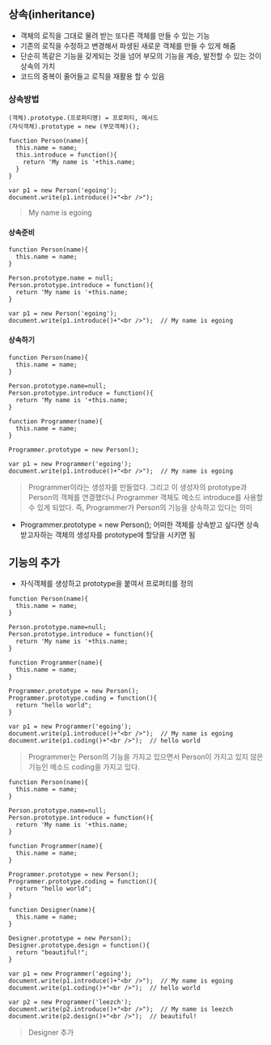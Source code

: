 ## 상속(inheritance)
- 객체의 로직을 그대로 물려 받는 또다른 객체를 만들 수 있는 기능
- 기존의 로직을 수정하고 변경해서 파생된 새로운 객체를 만들 수 있게 해줌
- 단순히 똑같은 기능을 갖게되는 것을 넘어 부모의 기능을 계승, 발전할 수 있는 것이 상속의 가치
- 코드의 중복이 줄어들고 로직을 재활용 할 수 있음


### 상속방법
```
(객체).prototype.(프로퍼티명) = 프로퍼티, 메서드
(자식객체).prototype = new (부모객체)();
```
```
function Person(name){
  this.name = name;
  this.introduce = function(){
    return 'My name is '+this.name; 
  }   
}

var p1 = new Person('egoing');
document.write(p1.introduce()+"<br />");
```
> My name is egoing

#### 상속준비
```
function Person(name){
  this.name = name;
}

Person.prototype.name = null;
Person.prototype.introduce = function(){
  return 'My name is '+this.name; 
}

var p1 = new Person('egoing');
document.write(p1.introduce()+"<br />");  // My name is egoing
```

#### 상속하기
```
function Person(name){
  this.name = name;
}

Person.prototype.name=null;
Person.prototype.introduce = function(){
  return 'My name is '+this.name; 
}
 
function Programmer(name){
  this.name = name;
}

Programmer.prototype = new Person();
 
var p1 = new Programmer('egoing');
document.write(p1.introduce()+"<br />");  // My name is egoing
```
> Programmer이라는 생성자를 만들었다. 그리고 이 생성자의 prototype과 Person의 객체를 연결했더니 Programmer 객체도 메소드 introduce를 사용할 수 있게 되었다. 즉, Programmer가 Person의 기능을 상속하고 있다는 의미

- Programmer.prototype = new Person(); 어떠한 객체를 상속받고 싶다면 상속받고자하는 객체의 생성자를 prototype에 할당을 시키면 됨


## 기능의 추가
- 자식객체를 생성하고 prototype을 붙여서 프로퍼티를 정의
```
function Person(name){
  this.name = name;
}

Person.prototype.name=null;
Person.prototype.introduce = function(){
  return 'My name is '+this.name; 
}
 
function Programmer(name){
  this.name = name;
}

Programmer.prototype = new Person();
Programmer.prototype.coding = function(){
  return "hello world";
}
 
var p1 = new Programmer('egoing');
document.write(p1.introduce()+"<br />");  // My name is egoing
document.write(p1.coding()+"<br />");  // hello world
```
> Programmer는 Person의 기능을 가지고 있으면서 Person이 가지고 있지 않은 기능인 메소드 coding을 가지고 있다. 

```
function Person(name){
  this.name = name;
}

Person.prototype.name=null;
Person.prototype.introduce = function(){
  return 'My name is '+this.name; 
}
 
function Programmer(name){
  this.name = name;
}

Programmer.prototype = new Person();
Programmer.prototype.coding = function(){
  return "hello world";
}
 
function Designer(name){
  this.name = name;
}

Designer.prototype = new Person();
Designer.prototype.design = function(){
  return "beautiful!";
}

var p1 = new Programmer('egoing');
document.write(p1.introduce()+"<br />");  // My name is egoing
document.write(p1.coding()+"<br />");  // hello world

var p2 = new Programmer('leezch');
document.write(p2.introduce()+"<br />");  // My name is leezch
document.write(p2.design()+"<br />");  // beautiful!
```
> Designer 추가
